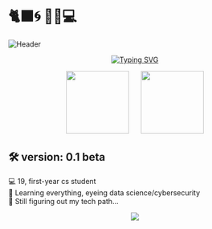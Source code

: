 # 🐈‍⬛🌀 🌌🌙💻

![Header](readme-data/header.gif)

<p align="center">
  <a href="https://git.io/typing-svg">
    <img src="https://readme-typing-svg.demolab.com?font=Fira+Code&size=22&pause=1000&width=375&lines=%22Stay+Hungry.+Stay+Foolish%22" alt="Typing SVG" />
  </a>
</p>

<p align="center">
  <img src="https://github-readme-stats.vercel.app/api?username=st-f4tima&hide=prs&show_icons=true&theme=oceandark&bg_color=00000000&hide_title=true&rank_icon=github&include_all_commits=true&card_width=300" height="125px"/>
  &nbsp;&nbsp;&nbsp;&nbsp;
  <img src="https://github-readme-stats.vercel.app/api/top-langs/?username=st-f4tima&layout=compact&theme=oceandark&bg_color=00000000&card_width=225" height="125px"/>
</p>

## 🛠️ **version: 0.1 beta**

💻 19, first-year cs student <br>
🔐 Learning everything, eyeing data science/cybersecurity <br>
🚧 Still figuring out my tech path... 

<p align="center">
  <a href="https://skillicons.dev">
    <img src="https://skillicons.dev/icons?i=html,css,js,py,cpp&theme=dark"/>
  </a>
</p>



